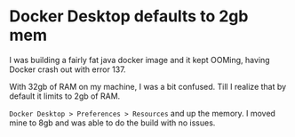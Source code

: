 # Docker Desktop defaults to 2gb mem

I was building a fairly fat java docker image and it kept OOMing, having Docker crash out with error 137.

With 32gb of RAM on my machine, I was a bit confused. Till I realize that by default it limits to 2gb of RAM.

`Docker Desktop > Preferences > Resources` and up the memory. I moved mine to 8gb and was able to do the build with no issues.
